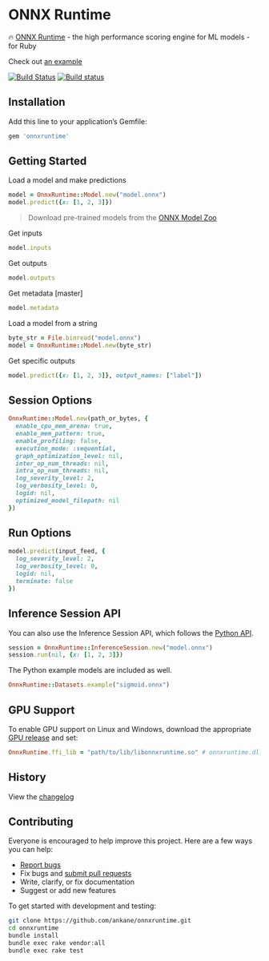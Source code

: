 # ONNX Runtime

:fire: [ONNX Runtime](https://github.com/Microsoft/onnxruntime) - the high performance scoring engine for ML models - for Ruby

Check out [an example](https://ankane.org/tensorflow-ruby)

[![Build Status](https://travis-ci.org/ankane/onnxruntime.svg?branch=master)](https://travis-ci.org/ankane/onnxruntime) [![Build status](https://ci.appveyor.com/api/projects/status/f2bq6ruqjf4jx671/branch/master?svg=true)](https://ci.appveyor.com/project/ankane/onnxruntime/branch/master)

## Installation

Add this line to your application’s Gemfile:

```ruby
gem 'onnxruntime'
```

## Getting Started

Load a model and make predictions

```ruby
model = OnnxRuntime::Model.new("model.onnx")
model.predict({x: [1, 2, 3]})
```

> Download pre-trained models from the [ONNX Model Zoo](https://github.com/onnx/models)

Get inputs

```ruby
model.inputs
```

Get outputs

```ruby
model.outputs
```

Get metadata [master]

```ruby
model.metadata
```

Load a model from a string

```ruby
byte_str = File.binread("model.onnx")
model = OnnxRuntime::Model.new(byte_str)
```

Get specific outputs

```ruby
model.predict({x: [1, 2, 3]}, output_names: ["label"])
```

## Session Options

```ruby
OnnxRuntime::Model.new(path_or_bytes, {
  enable_cpu_mem_arena: true,
  enable_mem_pattern: true,
  enable_profiling: false,
  execution_mode: :sequential,
  graph_optimization_level: nil,
  inter_op_num_threads: nil,
  intra_op_num_threads: nil,
  log_severity_level: 2,
  log_verbosity_level: 0,
  logid: nil,
  optimized_model_filepath: nil
})
```

## Run Options

```ruby
model.predict(input_feed, {
  log_severity_level: 2,
  log_verbosity_level: 0,
  logid: nil,
  terminate: false
})
```

## Inference Session API

You can also use the Inference Session API, which follows the [Python API](https://microsoft.github.io/onnxruntime/python/api_summary.html).

```ruby
session = OnnxRuntime::InferenceSession.new("model.onnx")
session.run(nil, {x: [1, 2, 3]})
```

The Python example models are included as well.

```ruby
OnnxRuntime::Datasets.example("sigmoid.onnx")
```

## GPU Support

To enable GPU support on Linux and Windows, download the appropriate [GPU release](https://github.com/microsoft/onnxruntime/releases) and set:

```ruby
OnnxRuntime.ffi_lib = "path/to/lib/libonnxruntime.so" # onnxruntime.dll for Windows
```

## History

View the [changelog](https://github.com/ankane/onnxruntime/blob/master/CHANGELOG.md)

## Contributing

Everyone is encouraged to help improve this project. Here are a few ways you can help:

- [Report bugs](https://github.com/ankane/onnxruntime/issues)
- Fix bugs and [submit pull requests](https://github.com/ankane/onnxruntime/pulls)
- Write, clarify, or fix documentation
- Suggest or add new features

To get started with development and testing:

```sh
git clone https://github.com/ankane/onnxruntime.git
cd onnxruntime
bundle install
bundle exec rake vendor:all
bundle exec rake test
```
